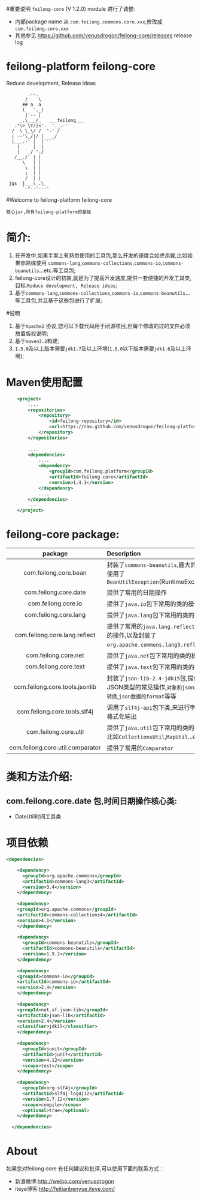 #重要说明
`feilong-core` (V 1.2.0) module 进行了调整:
* 内部package name 从 `com.feilong.commons.core.xxx`,修改成 `com.feilong.core.xxx`
* 其他参见 https://github.com/venusdrogon/feilong-core/releases release log

feilong-platform feilong-core
================

Reduce development, Release ideas

            .--.
           /    \
          ## a  a
          (   '._)
           |'-- |
         _.\___/_   ___feilong___
       ."\> \Y/|<'.  '._.-'
      /  \ \_\/ /  '-' /
      | --'\_/|/ |   _/
      |___.-' |  |`'`
        |     |  |
        |    / './
       /__./` | |
          \   | |
           \  | |
           ;  | |
           /  | |
     jgs  |___\_.\_
          `-"--'---'


#Welcome to feilong-platform feilong-core

`核心jar,所有feilong-platform的基础`

# 简介:

1. 在开发中,如果手案上有熟悉使用的工具包,那么开发的速度会如虎添翼,比如如果你熟练使用 `commons-lang`,`commons-collections`,`commons-io`,`commons-beanutils`...etc.等工具包;
1. feilong-core设计的初衷,就是为了提高开发速度,提供一套便捷的开发工具类,目标:`Reduce development, Release ideas`;
1. 基于`commons-lang`,`commons-collections`,`commons-io`,`commons-beanutils`...等工具包,并且基于这些包进行了扩展;

#说明

1. 基于`Apache2` 协议,您可以下载代码用于闭源项目,但每个修改的过的文件必须放置版权说明;
1. 基于`maven3.2`构建;
1. `1.5.0`及以上版本需要`jdk1.7`及以上环境(`1.5.0`以下版本需要`jdk1.6`及以上环境);


# Maven使用配置

```XML
	<project>
		....
		<repositories>
			<repository>
				<id>feilong-repository</id>
				<url>https://raw.github.com/venusdrogon/feilong-platform/repository</url>
			</repository>
		</repositories>
		
		....
		<dependencies>
			....
			<dependency>
				<groupId>com.feilong.platform</groupId>
				<artifactId>feilong-core</artifactId>
				<version>1.4.1</version>
			</dependency>
			....
		</dependencies>
		....
	</project>
```

# feilong-core package:

package | Description 
:----: | :---------
com.feilong.core.bean  | 封装了`commons-beanutils`,最大的特点是使用了`BeanUtilException`(RuntimeException)
com.feilong.core.date  | 提供了常用的日期操作
com.feilong.core.io  | 提供了`java.io`包下常用的类的操作
com.feilong.core.lang  | 提供了`java.lang`包下常用的类的操作
com.feilong.core.lang.reflect  | 提供了常用的`java.lang.reflect`包下类的操作,以及封装了 `org.apache.commons.lang3.reflect`包
com.feilong.core.net  | 提供了`java.net`包下常用的类的操作
com.feilong.core.text  | 提供了`java.text`包下常用的类的操作
com.feilong.core.tools.jsonlib  | 封装了`json-lib-2.4-jdk15`包,提供JSON类型的常见操作,`对象和json的相互转换`,`json数据的format`等等
com.feilong.core.tools.slf4j  | 调用了`slf4j-api`包下类,来进行字符串的格式化输出
com.feilong.core.util  | 提供了`java.util`包下常用的类的操作 ,比如`CollectionsUtil`,`MapUtil`...etc.
com.feilong.core.util.comparator  | 提供了常用的`Comparator`


# 类和方法介绍: 

## com.feilong.core.date 包,时间日期操作核心类:

* DateUtil时间工具类  


# 项目依赖

```XML
<dependencies>

    <dependency>
      <groupId>org.apache.commons</groupId>
      <artifactId>commons-lang3</artifactId>
      <version>3.4</version>
    </dependency>
    
    <dependency>
	<groupId>org.apache.commons</groupId>
	<artifactId>commons-collections4</artifactId>
	<version>4.1</version>
    </dependency>
    
    <dependency>
      <groupId>commons-beanutils</groupId>
      <artifactId>commons-beanutils</artifactId>
      <version>1.9.2</version>
    </dependency>
    
    <dependency>
	<groupId>commons-io</groupId>
	<artifactId>commons-io</artifactId>
	<version>2.4</version>
    </dependency>
    
    <dependency>
	<groupId>net.sf.json-lib</groupId>
	<artifactId>json-lib</artifactId>
	<version>2.4</version>
	<classifier>jdk15</classifier>
    </dependency>
    
    <dependency>
      <groupId>junit</groupId>
      <artifactId>junit</artifactId>
      <version>4.12</version>
      <scope>test</scope>
    </dependency>
    
    <dependency>
      <groupId>org.slf4j</groupId>
      <artifactId>slf4j-log4j12</artifactId>
      <version>1.7.12</version>
      <scope>compile</scope>
      <optional>true</optional>
    </dependency>
    
  </dependencies>
```

# About

如果您对feilong core 有任何建议和批评,可以使用下面的联系方式：

* 新浪微博:http://weibo.com/venusdrogon
* iteye博客:http://feitianbenyue.iteye.com/